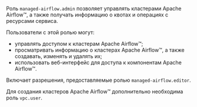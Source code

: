 Роль `managed-airflow.admin` позволяет управлять кластерами Apache Airflow™, а также получать информацию о квотах и операциях с ресурсами сервиса.

Пользователи с этой ролью могут:
* управлять доступом к кластерам Apache Airflow™;
* просматривать информацию о кластерах Apache Airflow™, а также создавать, изменять и удалять их;
* использовать веб-интерфейс для доступа к компонентам Apache Airflow™.

Включает разрешения, предоставляемые ролью `managed-airflow.editor`.

Для создания кластеров Apache Airflow™ дополнительно необходима роль `vpc.user`.